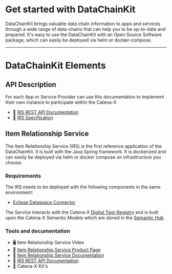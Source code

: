 # Get started with DataChainKit

DataChainKit brings valuable data chain information to apps and services through a wide range of data-chains that can help you to be up-to-date and prepared. It's easy to use the DataChainKit with an Open Source Software package, which can easily be deployed via helm or docker-compose.

----

# DataChainKit Elements

## API Description
For each App or Service Provider can use this documentation to implement their own instance to participate within the Catena-X
- 📄 [IRS REST API Documentation](https://eclipse-tractusx.github.io/item-relationship-service/docs/api-specification/api-specification.html)
- 📄 [IRS Specification](https://eclipse-tractusx.github.io/item-relationship-service/docs/arc42)

## Item Relationship Service
The Item Relationship Service (IRS) is the first reference application of the DataChainKit. It is built with the Java Spring framework. It is dockerized and can easily be deployed via helm or docker compose on infrastructure you choose.

### Requirements
The IRS needs to be deployed with the following components in the same environment: 
- [Eclipse Dataspace Connector](https://github.com/eclipse-dataspaceconnector/DataSpaceConnector)

The Service interacts with the Catena-X [Digital Twin Registry](https://catena-x.net/en/angebote/digitaler-zwilling) and is built upon the Catena-X Semantic Models which are stored in the [Semantic Hub](https://catena-x.net/en/angebote/digitaler-zwilling). 

### Tools and documentation

- 🖥 Item Relationship Service Video
- 📄 [Item Relationship Service Product Page](https://catena-x.net/en/angebote/item-relationship-service)
- 📄 [Item Relationship Service Documentation](https://github.com/eclipse-tractusx/item-relationship-service/blob/main/README.md)
- 📄 [IRS REST API Documentation](https://eclipse-tractusx.github.io/item-relationship-service/docs/api-specification/api-specification.html)
- 📄 Catena-X Kit's

